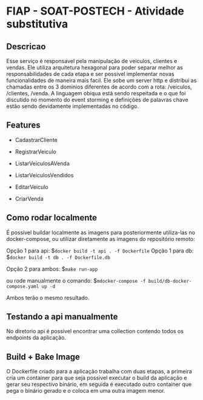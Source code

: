# FIAP - SOAT-POSTECH - Atividade substitutiva

## Descricao

Esse serviço é responsavel pela manipulação de veiculos, clientes e vendas. Ele utiliza arquitetura hexagonal para poder separar melhor as responsabilidades de cada etapa e ser possivel implementar novas funcionalidades de maneira mais facil. Ele sobe um server http e distribui as chamadas entre os 3 dominios diferentes de acordo com a rota: /veiculos, /clientes, /venda.
A linguagem obiqua está sendo respeitada e o que foi discutido no momento do event storming e definições de palavras chave estão sendo devidamente implementadas no código.

## Features

- CadastrarCliente

- RegistrarVeiculo
- ListarVeiculosAVenda
- ListarVeiculosVendidos
- EditarVeiculo

- CriarVenda

## Como rodar localmente

É possivel buildar localmente as imagens para posteriormente utiliza-las no docker-compose, ou utilizar diretamente as imagens do repositório remoto:

Opção 1 para api: $```docker build -t api . -f Dockerfile```
Opção 1 para db: $```docker build -t db . -f Dockerfile.db```

Opção 2 para ambos: $```make run-app```

ou rode manualmente o comando: $```mdocker-compose -f build/db-docker-compose.yaml up -d```

Ambos terão o mesmo resultado.

## Testando a api manualmente

No diretorio api é possivel encontrar uma collection contendo todos os endpoints da aplicação.

## Build + Bake Image

O Dockerfile criado para a aplicação trabalha com duas etapas, a primeira cria um container para que seja possivel executar o build da aplicação e gerar seu respectivo binário, em seguida é executado outro container que pega o binário gerado e o coloca em uma outra imagem menor.